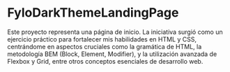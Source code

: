 # FyloDarkThemeLandingPage
Este proyecto representa una página de inicio. La iniciativa surgió como un ejercicio práctico para fortalecer mis habilidades en HTML y CSS, centrándome en aspectos cruciales como la gramática de HTML, la metodología BEM (Block, Element, Modifier), y la utilización avanzada de Flexbox y Grid, entre otros conceptos esenciales de desarrollo web.
